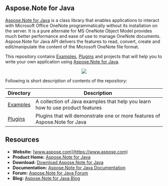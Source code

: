 ## Aspose.Note for Java
<a href="https://products.aspose.com/note/net">Aspose.Note for Java</a> is a class library that enables applications to interact with Microsoft Office OneNote programmatically without its installation on the server. It is a pure alternate for MS OneNote Object Model provides much better performance and ease of use to manage OneNote documents. Aspose.Note for Java API delivers the features to read, convert, create and edit/manipulate the content of the Microsoft OneNote file format.

This repository contains [Examples](Examples), [Plugins](Plugins) and projects that will help you to write your own application using [Aspose.Note for Java](https://products.aspose.com/note/java).

<p align="center">
  <a title="Download complete Aspose.Email for Java source code" href="https://github.com/asposenote/Aspose_Note_Java/archive/master.zip">
    <img src="http://i.imgur.com/hwNhrGZ.png" />
  </a>
</p>

Following is short description of contents of the repository: 

Directory  | Description
---------- | -----------
[Examples](Examples)  | A collection of Java examples that help you learn how to use product features
[Plugins](Plugins)  | Plugins that will demonstrate one or more features of Aspose.Note for Java

## Resources

+ **Website:** [www.aspose.com](https://www.aspose.com)
+ **Product Home:** [Aspose.Note for Java](https://products.aspose.com/note/java)
+ **Download:** [Download Aspose.Note for Java](https://downloads.aspose.com/note/java)
+ **Documentation:** [Aspose.Note for Java Documentation](https://docs.aspose.com/display/notejava/Home)
+ **Forum:** [Aspose.Note for Java Forum](https://forum.aspose.com/c/note)
+ **Blog:** [Aspose.Note for Java Blog](https://blog.aspose.com/category/aspose-products/aspose-note-product-family/)
